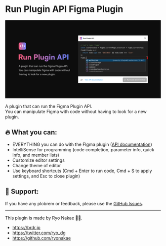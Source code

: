 # Run Plugin API Figma Plugin

![](./cover.png)

A plugin that can run the Figma Plugin API.  
You can manipulate Figma with code without having to look for a new plugin.

## 🔥 What you can:

- EVERYTHING you can do with the FIgma plugin ([API documentation](https://www.figma.com/plugin-docs/api/api-reference/))
- IntelliSense for programming (code completion, parameter info, quick info, and member lists)
- Customize editor settings
- Change theme of editor
- Use keyboard shortcuts (Cmd + Enter to run code, Cmd + S to apply settings, and Esc to close plugin)

## 📮 Support:

If you have any plobrem or feedback, please use the [GitHub Issues](https://github.com/ryonakae/figma-plugin-run-plugin-api/issues).

---

This plugin is made by Ryo Nakae 🙎‍♂️.

- https://brdr.jp
- https://twitter.com/ryo_dg
- https://github.com/ryonakae
